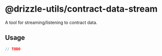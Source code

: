 # @drizzle-utils/contract-data-stream

A tool for streaming/listening to contract data.

## Usage

```js
// TODO
```
